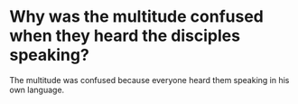# Why was the multitude confused when they heard the disciples speaking?

The multitude was confused because everyone heard them speaking in his own language.
